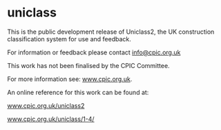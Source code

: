 uniclass
========

This is the public development release of Uniclass2, the UK construction classification system for use and feedback.

For information or feedback please contact info@cpic.org.uk

This work has not been finalised by the CPIC Committee.

For more information see: www.cpic.org.uk.

An online reference for this work can be found at: 

www.cpic.org.uk/uniclass2

www.cpic.org.uk/uniclass/1-4/
